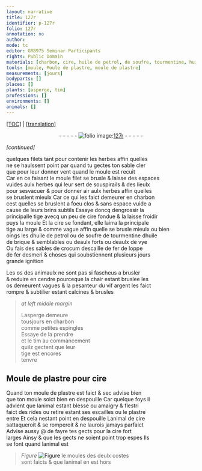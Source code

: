 ```yaml
---
layout: narrative
title: 127r
identifier: p-127r
folio: 127r
annotation: no
author:
mode: tc
editor: GR8975 Seminar Participants
rights: Public Domain
materials: [charbon, cire, huile de petrol, de soufre, tourmentine, huile de brique, eaulx forts, eaulx de vye, crocum, escaille de fer, fer, esmeri, os des animaulx, cendre, chair, os, vif argent, plastre]
tools: [moule, Moule de plastre, moule de plastre]
measurements: [jours]
bodyparts: []
places: []
plants: [asperge, tim]
professions: []
environments: []
animals: []
---
```


<p><a href="{{ site.baseurl }}/diplomatic/">[TOC]</a> | <a href="{{ site.baseurl }}/texts/p-127r_tl/" target="_blank">[translation]</a></p><div class="folio" align="center">- - - - - <a href="http://gallica.bnf.fr/ark:/12148/btv1b10500001g/f259.image" target="_blank"><img src="https://cu-mkp.github.io/2017-workshop-edition/assets/photo-icon.png" alt="folio image: " style="display:inline-block; margin-bottom:-3px;"/>127r</a> - - - - - </div>  
 
*[continued]*
  
quelques filets tant pour contenir les herbes affin quelles<br/> ne se haulssent point <span class="del">par</span> quand tu gectes ton sable cler<br/> que pour leur donner vent quand le <span class="tl">moule</span> est recuit<br/> Car en ce faisant le <span class="del"><span class="tl">moule</span></span> <span class="add">filet</span> se brusle & laisse des espaces<br/> vuides aulx herbes qui leur sert de souspirails & des lieulx<br/> pour sesvacuer & pour donner air aulx herbes affin quelles<br/> se bruslent mieulx Car ce qui les faict demeurer en <span class="m">charbon</span><br/> cest quelles se bruslent a foeu clos & sans espace vuide a<br/> cause de leurs brins subtils Essaye doncq dengrossir la<br/> principalle tige avecq un peu de <span class="m">cire</span> fondue & la laisse froidir<br/> puys la moule Et la <span class="m">cire</span> se fondant, elle lairra la principale<br/> tige au large & comme vague affin quelle se brusle mieulx ou bien<br/> oings les d<span class="m">huile de petrol</span> ou <span class="m">de soufre</span> <span class="add">de</span> <span class="m">tourmentine</span> d<span class="m">huile<br/> de brique</span> & semblables ou d<span class="m">eaulx forts</span> ou d<span class="m">eaulx de vye</span><br/> Ou fais des sables de <span class="m">crocum</span> d<span class="m">escaille de fer</span> de loppe<br/> de <span class="m">fer</span> d<span class="m">esmeri</span> & choses qui soubstiennent plusieurs <span class="ms"><span class="tmp">jours</span></span><br/> grande ignition
 
 Les <span class="m">os des animaulx</span> ne sont pas si fascheus a brusler<br/> & reduire en <span class="m">cendre</span> pourceque la <span class="m">chair</span> estant bruslee les<br/> <span class="m">os</span> demeurent vagues & la pesanteur du <span class="m">vif argent</span> les faict<br/> rompre & subtilier estant calcines & brusles
 
> *at left middle margin*
> 
> 
>   L<span class="pa">asperge</span> demeure<br/> tousjours en <span class="m">charbon</span><br/> comme petites espingles<br/> Essaye de la prendre<br/> et le <span class="pa">tim</span> au commancement<br/> quilz gectent que leur<br/> tige est encores<br/> tenvre
 
 
  

## <span class="tl">Moule de <span class="m">plastre</span></span> pour <span class="m">cire</span>

 
Quand ton <span class="tl">moule de <span class="m">plastre</span></span> est faict & sec advise bien<br/> que ton <span class="tl">moule</span> soict bien en despouille Car quelque foys il<br/> advient que lanimal estant blesse ou amaigry & flestri<br/> faict des rides ou <span class="del">retire</span> estant ses escailles ou le <span class="m">plastre</span><br/> entre Et cela nestant point en despouille Lanimal de <span class="m">cire</span><br/> sattaqueroit & se romperoit & ne laurois jamays parfaict<br/> Advise aussy @ de fayre tes gects pour la <span class="m">cire</span> fort<br/> larges Ainsy & que les gects ne soient point trop espes Ils<br/> se font quand <span class="del">lanimal est</span> 
> *Figure*
> <a href="https://drive.google.com/open?id=0B9-oNrvWdlO5ZFFkT3I4Vmx2em8" target="_blank"><img src="https://cu-mkp.github.io/GR8975-edition/assets/photo-icon.png" alt="Figure" style="display:inline-block; margin-bottom:-3px;"/></a>
 le moules des deulx costes<br/> sont faicts & que lanimal en est hors
 
